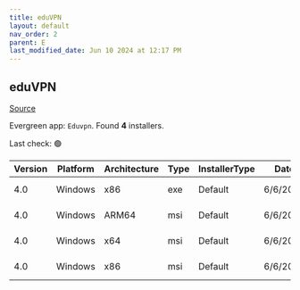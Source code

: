 ```yaml
---
title: eduVPN
layout: default
nav_order: 2
parent: E
last_modified_date: Jun 10 2024 at 12:17 PM
---
```


## eduVPN

[Source](https://app.eduvpn.org/)

Evergreen app: `Eduvpn`. Found **4** installers.

Last check: 🟢

| Version | Platform | Architecture | Type | InstallerType | Date     | Size     | URI                                                                                                                                                                    |
| ------- | -------- | ------------ | ---- | ------------- | -------- | -------- | ---------------------------------------------------------------------------------------------------------------------------------------------------------------------- |
| 4.0     | Windows  | x86          | exe  | Default       | 6/6/2024 | 33233384 | [https://github.com/Amebis/eduVPN/releases/download/4.0/eduVPNClient_4.0.exe](https://github.com/Amebis/eduVPN/releases/download/4.0/eduVPNClient_4.0.exe)             |
| 4.0     | Windows  | ARM64        | msi  | Default       | 6/6/2024 | 11501568 | [https://github.com/Amebis/eduVPN/releases/download/4.0/eduVPNClient_4.0_ARM64.msi](https://github.com/Amebis/eduVPN/releases/download/4.0/eduVPNClient_4.0_ARM64.msi) |
| 4.0     | Windows  | x64          | msi  | Default       | 6/6/2024 | 12214272 | [https://github.com/Amebis/eduVPN/releases/download/4.0/eduVPNClient_4.0_x64.msi](https://github.com/Amebis/eduVPN/releases/download/4.0/eduVPNClient_4.0_x64.msi)     |
| 4.0     | Windows  | x86          | msi  | Default       | 6/6/2024 | 11309056 | [https://github.com/Amebis/eduVPN/releases/download/4.0/eduVPNClient_4.0_x86.msi](https://github.com/Amebis/eduVPN/releases/download/4.0/eduVPNClient_4.0_x86.msi)     |
